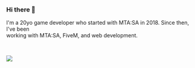 ### Hi there 👋

I'm a 20yo game developer who started with MTA:SA in 2018. Since then, I've been
</br>
working with MTA:SA, FiveM, and web development.

</br>

<p align="left">
  <a href="https://skillicons.dev">
    <img src="https://skillicons.dev/icons?i=lua,ts,javascript,react,redux,styledcomponents,nodejs,mysql,sqlite,git,github" />
  </a>
</p>

